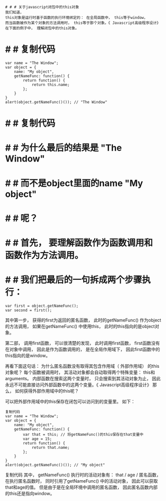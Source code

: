 ```
# # # 关于javascript闭包中的this对象
我们知道，
this对象是运行时基于函数的执行环境绑定的： 在全局函数中， this等于window，
而当函数被作为某个对象的方法调用时， this等于那个对象。《 Javascript高级程序设计》
在下面的例子中， 理解闭包中的this对象。
```
# # # 复制代码
```
var name = "The Window";
var object = {
    name: "My object",
    getNameFunc: function() {
        return function() {
            return this.name;
        };
    }
}
alert(object.getNameFunc()()); // "The Window"
```
# # # 复制代码
# # # 为什么最后的结果是 "The Window"
# # # 而不是object里面的name "My object"
# # # 呢？

# # # 首先， 要理解函数作为函数调用和函数作为方法调用。

# # # 我们把最后的一句拆成两个步骤执行：
```
var first = object.getNameFunc();
var second = first();
```
其中第一步， 获得的first为返回的匿名函数， 此时的getNameFunc() 作为object的方法调用，
如果在getNameFunc() 中使用this， 此时的this指向的是object对象。

第二部， 调用first函数， 可以很清楚的发现， 此时调用first函数，
first函数没有在对象中调用， 因此是作为函数调用的， 是在全局作用域下，
因此first函数中的this指向的是window。

再看下面这句话：
为什么匿名函数没有取得其包含作用域（ 外部作用域） 的this对象呢？
每个函数被调用时， 其活动对象都会自动取得两个特殊变量： this和arguments。
内部函数在搜索这两个变量时， 只会搜索到其活动对象为止， 因此永远不可能直接访问外部函数中的这两个变量。《 Javascript高级程序设计》
那么， 如何获得外部作用域中的this呢？

可以把外部作用域中的this保存在闭包可以访问到的变量里。 如下：
```
复制代码
var name = "The Window";
var object = {
    name: "My object",
    getNameFunc: function() {
        var that = this; // 将getNameFunc()的this保存在that变量中
        var age = 15;
        return function() {
            return that.name;
        };
    }
}
alert(object.getNameFunc()()); // "My object"
```
复制代码
其中， getNameFunc() 执行时的活动对象有： that / age / 匿名函数， 在执行匿名函数时， 同时引用了getNameFunc() 中的活动对象， 因此可以获取that和age的值。 但是由于是在全局环境中调用的匿名函数， 因此匿名函数内部的this还是指向window。